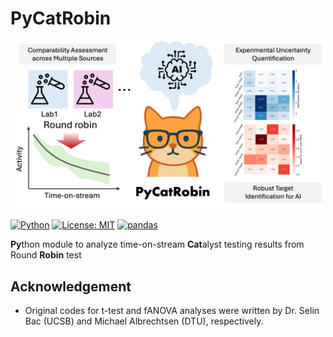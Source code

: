 # PyCatRobin

<div align="center">
<img src="./imgs/PyCatRobin_img_251012.png" alt="img" width="500">
</div>

[![Python](https://img.shields.io/badge/python-3.12+-blue.svg)](https://www.python.org/downloads/)
[![License: MIT](https://img.shields.io/badge/License-MIT-yellow.svg)](https://opensource.org/licenses/MIT)
[![pandas](https://img.shields.io/badge/pandas-compatible-green.svg)](https://pandas.pydata.org/)

**Py**thon module to analyze time-on-stream **Cat**alyst testing results from Round **Robin** test

## Acknowledgement
* Original codes for t-test and fANOVA analyses were written by Dr. Selin Bac (UCSB) and Michael Albrechtsen (DTU), respectively.